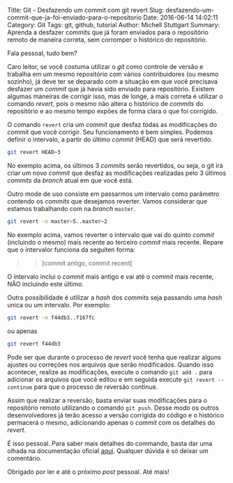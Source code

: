 Title: Git - Desfazendo um commit com git revert
Slug: desfazendo-um-commit-que-ja-foi-enviado-para-o-repositorio
Date: 2016-06-14 14:02:11
Category: Git
Tags: git, github, tutorial
Author: Michell Stuttgart
Summary: Aprenda a desfazer commits que já foram enviados para o repositório remoto de maneira correta, sem corromper o histórico do repositório.

Fala pessoal, tudo bem?

Caro leitor, se você costuma utilizar o *git* como controle de versão e trabalha em um mesmo repositório com vários contribuidores (ou mesmo sozinho), já deve ter se deparado com a situação em que você precisava desfazer um *commit* que já havia sido enviado para repositório. Existem algumas maneiras de corrigir isso, mas de longe, a mais correta é utilizar o comando *revert*, pois o mesmo não altera o histórico de *commits* do repositório e ao mesmo tempo expões de forma clara o que foi corrigido.

O comando `revert` cria um *commit* que desfaz todas as modificações do *commit* que você corrigir. Seu funcionamento é bem simples. Podemos definir o intervalo, a partir do último *commit* (HEAD) que será revertido.

```bash
git revert HEAD~3
```
No exemplo acima, os últimos 3 *commits* serão revertidos, ou seja, o git irá criar um novo *commit* que desfaz as modificações realizadas pelo 3 últimos *commits* da *branch* atual em que você está.

Outro mode de uso consiste em passarmos um intervalo como parâmetro contendo os *commits* que desejamos reverter. Vamos considerar que estamos trabalhando com na *branch* `master`.

```bash
git revert -n master~5..master~2
```

No exemplo acima, vamos reverter o intervalo que vai do quinto *commit* (incluindo o mesmo) mais recente ao terceiro *commit* mais recente. Repare que o intervalor funciona da seguiten forma:

>> [commit antigo, commit recent[

O intervalo inclui o *commit* mais antigo e vai até o *commit* mais recente, NÃO incluindo este último.

Outra possibilidade é utilizar a *hash* dos *commits* seja passando uma *hash* unica ou um intervalo. Por exemplo:

```bash
git revert -n f44db3..f167fc
```
ou apenas

```bash
git revert f44db3
```

Pode ser que durante o processo de *revert* você tenha que realizar alguns ajustes ou correções nos arquivos que serão modificados. Quando isso acontecer, realize as modificações, execute o comando `git add .` para adicionar os arquivos que você editou e em seguida execute `git revert --continue` para que o processo de reversão continue.

Assim que realizar a reversão, basta enviar suas modificações para o repositório remoto utilizando o comando `git push`. Desse modo os outros desenvolvedores já terão acesso a versão corrigida do código e o histórico permacerá o mesmo, adicionando apenas o *commit* com os detalhes do *revert*.

É isso pessoal. Para saber mais detalhes do commando, basta dar uma olhada na documentação oficial [aqui](https://git-scm.com/docs/git-revert). Qualquer dúvida é só deixar um comentário.

Obrigado por ler e até o próximo *post* pessoal. Até mais!
